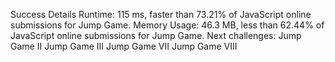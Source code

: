 Success
Details
Runtime: 115 ms, faster than 73.21% of JavaScript online submissions for Jump Game.
Memory Usage: 46.3 MB, less than 62.44% of JavaScript online submissions for Jump Game.
Next challenges:
Jump Game II
Jump Game III
Jump Game VII
Jump Game VIII

